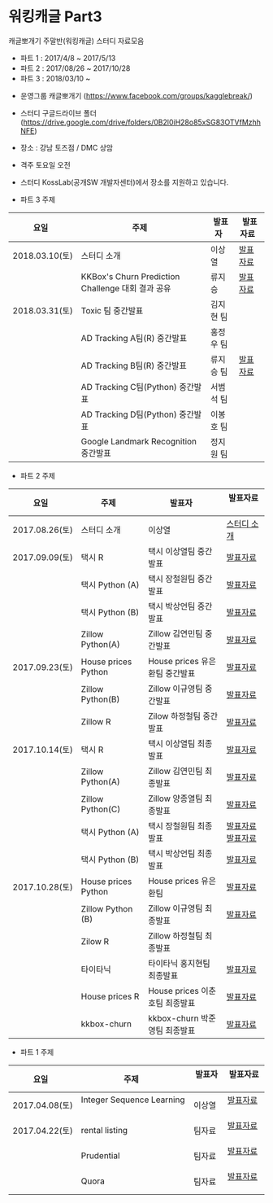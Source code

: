 # 워킹캐글 Part3 
캐글뽀개기 주말반(워킹캐글) 스터디 자료모음
- 파트 1 : 2017/4/8 ~ 2017/5/13
- 파트 2 : 2017/08/26 ~ 2017/10/28
- 파트 3 : 2018/03/10 ~ 

* 운영그룹 캐글뽀개기 (https://www.facebook.com/groups/kagglebreak/)
* 스터디 구글드라이브 폴더 (https://drive.google.com/drive/folders/0B2l0iH28o85xSG83OTVfMzhhNFE)
* 장소 : 강남 토즈점 / DMC 상암
* 격주 토요일 오전
* 스터디 KossLab(공개SW 개발자센터)에서 장소를 지원하고 있습니다.



* 파트 3 주제

|요일   |주제   |발표자   |발표자료   |
|---|---|---|---|
|2018.03.10(토)|스터디 소개|이상열|[발표자료](https://github.com/KaggleBreak/walkingkaggle/blob/master/tutorial/part3.html)
||KKBox's Churn Prediction Challenge 대회 결과 공유|류지승|[발표자료](https://github.com/RyuJiseung/WSDM_2018/blob/master/kkbox_churn_prediction.pdf)
|2018.03.31(토)|Toxic 팀 중간발표|김지현 팀|
||AD Tracking A팀(R) 중간발표|홍정우 팀|
||AD Tracking B팀(R) 중간발표|류지승 팀|[발표자료](https://github.com/KaggleBreak/walkingkaggle/blob/master/adtrack/R/adtrack_pptx.pdf)
||AD Tracking C팀(Python) 중간발표|서범석 팀|
||AD Tracking D팀(Python) 중간발표|이봉호 팀|
||Google Landmark Recognition 중간발표|정지원 팀|

* 파트 2 주제

|요일   |주제   |발표자   |발표자료   |
|---|---|---|---|
|2017.08.26(토)|스터디 소개|이상열|[스터디 소개](https://github.com/KaggleBreak/walkingkaggle/blob/master/tutorial/house_prices/house_prices_tutorial.html)
|2017.09.09(토)|택시 R|택시 이상열팀 중간발표|[발표자료](https://github.com/KaggleBreak/walkingkaggle/blob/master/taxi/R/interactive_R.nb.html)
||택시 Python (A)|택시 장철원팀 중간발표|[발표자료](https://github.com/KaggleBreak/walkingkaggle/blob/master/taxi/Python/Jang/NewYork_Taxi_20170908_%EC%9E%A5%EC%B2%A0%EC%9B%90.ipynb)
||택시 Python (B)|택시 박상언팀 중간발표|[발표자료](https://github.com/KaggleBreak/walkingkaggle/blob/master/taxi/Python/park/0906.%20Univariate%20Graph%20.ipynb)
||Zillow Python(A)|Zillow 김연민팀 중간발표|[발표자료](https://github.com/KaggleBreak/walkingkaggle/blob/master/zillow/python/Zillow_%EC%A4%91%EA%B0%84%EB%B0%9C%ED%91%9C.pptx)
|2017.09.23(토)|House prices Python|House prices 유은환팀 중간발표|[발표자료](https://github.com/KaggleBreak/walkingkaggle/blob/master/tutorial/house_prices/Python_%EC%9C%A0%EC%9D%80%ED%99%98/%EB%B0%9C%ED%91%9C%EC%9E%90%EB%A3%8C/House%20Price_Python_%EC%9C%A0%EC%9D%80%ED%99%98(%EB%B0%9C%ED%91%9C%EC%9E%90%EB%A3%8C).ipynb)
||Zillow Python(B)|Zillow 이규영팀 중간발표|[발표자료](https://github.com/KaggleBreak/walkingkaggle/blob/master/zillow/R/Zillow_%EC%A4%91%EA%B0%84%EB%B0%9C%ED%91%9C_%EC%9D%B4%EA%B7%9C%EC%98%81.pptx)
||Zillow R|Zilow 하정철팀 중간발표|[발표자료](https://github.com/KaggleBreak/walkingkaggle/blob/master/zillow/R/zillow_%EC%A4%91%EA%B0%84%EB%B0%9C%ED%91%9C_%ED%95%98%EC%A0%95%EC%B2%A0.pptx)
|2017.10.14(토)|택시 R|택시 이상열팀 최종발표|[발표자료](http://htmlpreview.github.io/?https://github.com/KaggleBreak/walkingkaggle/blob/master/taxi/R/taxiR_Final.html)
||Zillow Python(A)|Zillow 김연민팀 최종발표|[발표자료](https://github.com/KaggleBreak/walkingkaggle/blob/master/zillow/python/Zillow_python_%EA%B9%80%EC%97%B0%EB%AF%BC%EC%A1%B0(%EC%B5%9C%EC%A2%85%EB%B0%9C%ED%91%9C).pptx)
||Zillow Python(C)|Zillow 양종열팀 최종발표|[발표자료](https://github.com/KaggleBreak/walkingkaggle/blob/master/zillow/python/zillow_python_%EC%96%91%EC%A2%85%EC%97%B4_20171014.pdf)
||택시 Python (A)|택시 장철원팀 최종발표|[발표자료](https://github.com/KaggleBreak/walkingkaggle/blob/master/taxi/Python/Jang/NewYork_Taxi_20171012_%EC%9E%A5%EC%B2%A0%EC%9B%90.ipynb) [발표자료](https://github.com/KaggleBreak/walkingkaggle/blob/master/taxi/Python/Kim/%EB%89%B4%EC%9A%95%ED%83%9D%EC%8B%9C_%EA%B9%80%EC%B0%AC%ED%9D%AC.ipynb)
||택시 Python (B)|택시 박상언팀 최종발표|[발표자료](https://github.com/KaggleBreak/walkingkaggle/blob/master/taxi/Python/park/Learning.ipynb)
|2017.10.28(토)|House prices Python|House prices 유은환팀|[발표자료](https://github.com/KaggleBreak/walkingkaggle/blob/master/tutorial/house_prices/Python_%E1%84%8B%E1%85%B2%E1%84%8B%E1%85%B3%E1%86%AB%E1%84%92%E1%85%AA%E1%86%AB/%EB%B0%9C%ED%91%9C%EC%9E%90%EB%A3%8C/HousePrice_Final_(%EC%9C%A0%EC%9D%80%ED%99%98).html)
||Zillow Python (B)|Zillow 이규영팀 최종발표|[발표자료](https://github.com/KaggleBreak/walkingkaggle/blob/master/zillow/R/Zillow_%EC%B5%9C%EC%A2%85%EB%B0%9C%ED%91%9C_%EC%9D%B4%EA%B7%9C%EC%98%81.pptx)
||Zilow R|Zillow 하정철팀 최종발표|
||타이타닉|타이타닉 홍지현팀 최종발표|[발표자료](https://github.com/KaggleBreak/walkingkaggle/blob/master/tutorial/titanic/Titanic_%ED%99%8D%EC%A7%80%ED%98%84_%EC%B5%9C%EC%A2%85%EB%B0%9C%ED%91%9C.pptx)
||House prices R|House prices 이춘호팀 최종발표|[발표자료](https://github.com/KaggleBreak/walkingkaggle/blob/master/tutorial/house_prices/R_%EC%9D%B4%EC%B6%98%ED%98%B8/kaggleHousePrice.html)
||kkbox-churn|kkbox-churn 박준영팀 최종발표|[발표자료](https://github.com/KaggleBreak/walkingkaggle/blob/master/kkbox/KKBox_Prediction.pdf)


* 파트 1 주제

|요일   |주제   |발표자   |발표자료   | 
|---|---|---|---|
|2017.04.08(토)|Integer Sequence Learning   |이상열|[발표자료](https://github.com/KaggleBreak/walkingkaggle/blob/master/integer/Integer%20Sequence%20_%EC%9B%8C%ED%82%B9%EC%BA%90%EA%B8%80_%EC%8B%9C%EC%A6%8C1_%EC%A3%BC%EB%A7%90%EB%B0%98%20.ipynb)   |   
|2017.04.22(토)|rental listing   |팀자료|[발표자료](https://github.com/KaggleBreak/walkingkaggle/blob/master/rental_listing/rental_listing_0422.ipynb)   |   
||Prudential   |팀자료|[발표자료](https://github.com/KaggleBreak/walkingkaggle/blob/master/prudential/Prudential_Insuranse.html.docx)   |   
||Quora   |팀자료|[발표자료](https://github.com/KaggleBreak/walkingkaggle/blob/master/quora/quora_1.ipynb)   |   


